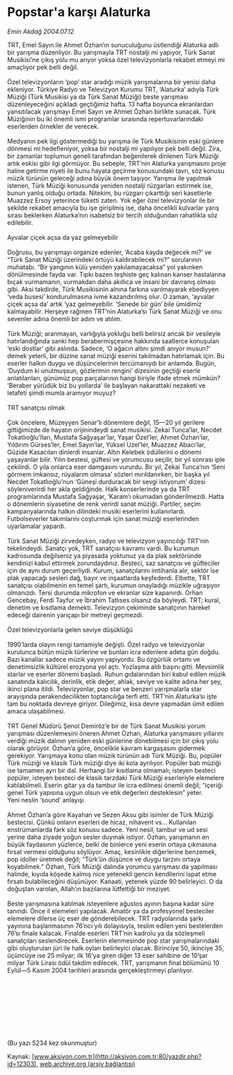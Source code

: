 # Popstar'a karşı Alaturka

*Emin Akdağ 2004.07.12*

<div>
 <p>
  <font>
   TRT, Emel Sayın ile Ahmet Özhan’ın sunuculuğunu üstlendiği Alaturka adlı bir yarışma düzenliyor. Bu yarışmayla TRT nostalji mi yapıyor, Türk Sanat Musikisi’ne çıkış yolu mu arıyor yoksa özel televizyonlarla rekabet etmeyi mi amaçlıyor pek belli değil.
   <br/>
   <br/>
   Özel televizyonların ‘pop’ star aradığı müzik yarışmalarına bir yenisi daha ekleniyor. Türkiye Radyo ve Televizyon Kurumu TRT, ‘Alaturka’ adıyla Türk Müziği (Türk Musikisi ya da Türk Sanat Müziği) beste yarışması düzenleyeceğini açıkladı geçtiğimiz hafta. 13 hafta boyunca ekranlardan yansıtılacak yarışmayı Emel Sayın ve Ahmet Özhan birlikte sunacak. Türk Müziğinin bu iki önemli ismi programlar sırasında repertuvarlarındaki eserlerden örnekler de verecek.
   <br>
    <br>
     Medyanın pek ilgi göstermediği bu yarışma ile Türk Musikisinin eski günlere dönmesi mi hedefleniyor, yoksa bir nostalji mi yapılıyor pek belli değil. Zira, bir zamanlar toplumun geneli tarafından beğenilerek dinlenen Türk Müziği artık eskisi gibi ilgi görmüyor. Bu sebeple, TRT’nin Alaturka yarışmasını proje haline getirme niyeti ile bunu hayata geçirme konusundaki tavrı, söz konusu müzik türünün geleceği adına büyük önem taşıyor. Yarışma ile yapılmak istenen, Türk Müziği konusunda yeniden nostalji rüzgarları estirmek ise, bunun yanlış olduğu ortada. Nitekim, bu rüzgarı çıkarttığı seri kasetlerle Muazzez Ersoy yeterince tüketti zaten. Yok eğer özel televizyonlar ile bir şekilde rekabet amacıyla bu işe girişilmiş ise, daha öncelikli kulvarlar yarış sırası beklerken Alaturka’nın isabetsiz bir tercih olduğundan rahatlıkla söz edilebilir.
     <br>
      <br>
       Ayvalar çiçek açsa da yaz gelmeyebilir
       <br>
        <br>
         Doğrusu, bu yarışmayı organize edenler, ‘Acaba kayda değecek mi?’ ve “Türk Sanat Müziği üzerindeki örtüyü kaldırabilecek mi?” sorularının muhatabı. “Bir yangının külü yeniden yakılamayacaksa” yol yakınken dönülmesinde fayda var. Tıpkı bazen teşhiste geç kalınan kanser hastalarına bıçak vurmamanın, vurmakdan daha akıllıca ve insani bir davranış olması gibi. Aksi takdirde, Türk Musikisinin alnına farkına varılmayarak ebediyyen ‘veda busesi’ kondurulmasına ivme kazandırılmış olur. O zaman, ‘ayvalar çiçek açsa da’ artık ‘yaz gelmeyebilir. ‘Senede bir gün’ bile ümidimiz kalmayabilir. Herşeye rağmen TRT’nin Alaturka’sı Türk Sanat Müziği ve onu sevenler adına önemli bir adım ve atılım.
         <br/>
         <br/>
         Türk Müziği; aranmayan, varlığıyla yokluğu belli belirsiz ancak bir vesileyle hatırlandığında sanki hep berabermişçesine hakkında saatlerce konuşulan ‘eski dostlar’ gibi aslında. Sadece, ‘O ağacın altını şimdi anıyor musun?’ demek yeterli, bir düzine sanat müziği eserini takılmadan hatırlamak için. Bu eserler halkın duygu ve düşüncelerinin tercümanıydı bir anlamda. Bugün, ‘Duydum ki unutmuşsun, gözlerimin rengini’ dizesinin geçtiği eserle anlatılanları, günümüz pop parçalarının hangi biriyle ifade etmek mümkün? ‘Beraber yürüdük biz bu yollarda’ ile başlayan nakarattaki nezaketi ve letafeti şimdi mumla aramıyor muyuz?
         <br/>
         <br/>
         TRT sanatçısı olmak
         <br/>
         <br/>
         Çok öncelere, Müzeyyen Senar’lı dönemlere değil, 15—20 yıl gerilere gittiğimizde de hayatın orijinindeydi sanat musikisi. Zekai Tunca’lar, Necdet Tokatlıoğlu’lları, Mustafa Sağyaşar’lar, Yaşar Özel’ler, Ahmet Özhan’lar, Yıldırım Gürses’ler, Emel Sayın’lar, Yüksel Uzel’ler, Muazzez Abacı’lar, Güzide Kasacıları dinlerdi insanlar. Altın Kelebek ödüllerini o dönemi yaşayanlar bilir. Yılın bestesi, güftesi ve yorumcusu seçilir, bir yıl sonrası iple çekilirdi. O yıla onlarca eser damgasını vururdu. Bir yıl, Zekai Tunca’nın ‘Seni görmem imkansız, rüyalarım olmasa’ sözleri mırıldanırken, bir başka yıl Necdet Tokatlıoğlu’nun ‘Güneşi durduracak bir sevgi istiyorum’ dizesi söyleniverirdi her akla geldiğinde. Halk konserlerinde ya da TRT programlarında Mustafa Sağyaşar, ‘Karam’ı okumadan gönderilmezdi. Hatta o dönemlerin siyasetine de renk verirdi sanat müziği. Partiler, seçim kampanyalarında halkın dilindeki musiki eserlerini kullanırlardı. Futbolseverler takımlarını coşturmak için sanat müziği eserlerinden uyarlamalar yapardı.
         <br/>
         <br/>
         Türk Sanat Müziği zirvedeyken, radyo ve televizyon yayıncılığı TRT’nin tekelindeydi. Sanatçı yok, TRT sanatçısı kavramı vardı. Bu kurumun kadrosunda değilseniz ya piyasada yoktunuz ya da plak sektöründe kendinizi kabul ettirmek zorundaydınız. Besteci, saz sanatçısı ve güfteciler için de aynı durum geçerliydi. Kurum, sanatçılarını imtihanla alır, sektör ise plak yapacağı sesleri dağ, bayır ve inşaatlarda keşfederdi. Elbette, TRT sanatçısı olabilmenin en temel şartı, kurumun onayladığı müzikle uğraşıyor olmanızdı. Tersi durumda mikrofon ve ekranlar size kapanırdı. Orhan Gencebay, Ferdi Tayfur ve İbrahim Tatlıses olsanız da böyleydi. TRT; kural, denetim ve kısıtlama demekti. Televizyon çekiminde sanatçının hareket edeceği dairenin yarıçapı bir metreyi geçmezdi.
         <br/>
         <br/>
         Özel televizyonlarla gelen seviye düşüklüğü
         <br/>
         <br/>
         1990’larda olayın rengi tamamiyle değişti. Özel radyo ve televizyonlar kurulunca bütün müzik türlerine ve bunları icra edenlere adeta gün doğdu. Bazı kanallar sadece müzik yayını yapıyordu. Bu özgürlük ortamı ve denetimsizlik kültürel erozyona yol açtı. Yozlaşma aldı başını gitti. Mevsimlik starlar ve eserler dönemi başladı. Ruhun gıdalarından biri kabul edilen müzik sanatında kalıcılık, derinlik, etik değer, ahlak, seviye ve kalite adına her şey, ikinci plana itildi. Televizyonlar, pop star ve benzeri yarışmalarla star arayışında perakendecilikten toptancılığa terfi etti. TRT’nin Alaturka’sı işte tam bu noktada devreye giriyor. Dileğimiz, kısa devre yapmadan ümit edilen amaca ulaşabilmesi.
         <br/>
         <br/>
         TRT Genel Müdürü Şenol Demiröz’e bir de Türk Sanat Musikisi yorum yarışması düzenlemesini öneren Ahmet Özhan, Alaturka yarışmasını yıllarını verdiği müzik dalının yeniden eski günlerine dönebilmesi için bir çıkış yolu olarak görüyor. Özhan’a göre, öncelikle kavram kargaşasını gidermek gerekiyor. Yarışmaya konu olan müzik türünün adı Türk Müziği. Bu, popüler Türk müziği ve klasik Türk müziği diye iki kola ayrılıyor. Popüler batı müziği ise tamamen ayrı bir dal. Herhangi bir kısıtlama olmamalı; isteyen besteci popüler, isteyen besteci de klasik tarzdaki Türk Müziği eserleriyle elemelere katılabilmeli. Eserin gitar ya da tambur ile icra edilmesi önemli değil; “içeriği genel Türk yapısına uygun olsun ve etik değerleri desteklesin” yeter.
         <br/>
         Yeni neslin ‘sound’ anlayışı
         <br/>
         <br/>
         Ahmet Özhan’a göre Kayahan ve Sezen Aksu gibi isimler de Türk Müziği bestecisi. Çünkü onların eserleri de hicaz, nihavent vs... Kullanılan enstrümanlarda fark söz konusu sadece. Yeni nesil, tambur ve ud sesi yerine daha ziyade yoğun sesler duymak istiyor. Özhan, yarışmanın en büyük faydasının yüzlerce, belki de binlerce yeni eserin ortaya çıkmasına fırsat vermesi olduğunu söylüyor. Amaç, kesinlikle diğerlerine benzemek, pop idoller üretmek değil; “Türk’ün düşünce ve duygu tarzını ortaya koyabilmek.” Özhan, Türk Müziği dalında yorumcu yarışması  da yapılması halinde, kıyıda köşede kalmış nice yetenekli gencin kendilerini ispat etme fırsatı bulabileceğini düşünüyor. Kanaati, yetenek yüzde 90 belirleyici. O da doğuştan varolan, Allah’ın bazılarına lütfettiği bir meziyet.
         <br/>
         <br/>
         Beste yarışmasına katılmak isteyenlere ağustos ayının başına kadar süre tanındı. Önce il elemeleri yapılacak. Amatör ya da profesyonel besteciler elemelere dilerse üç eser de gönderebilecek. TRT radyolarında şarkı yayınına başlanmasının 76’ncı yılı dolayısıyla, teslim edilen yeni bestelerden 76’sı finale kalacak. Finalde eserleri TRT’nin kadrolu ya da sözleşmeli sanatçıları seslendirecek. Eserlerin elenmesinde pop star yarışmalarındaki gibi oluşturulan jüri ile halk oyları belirleyici olacak. Birinciye 50, ikinciye 35, üçüncüye ise 25 milyar; ilk 16’ya giren diğer 13 eser sahibine de 10’şar milyar Türk Lirası ödül takdim edilecek. TRT, yarışmanın final bölümünü 10 Eylül—5 Kasım 2004 tarihleri arasında gerçekleştirmeyi planlıyor.
         <br/>
         <br/>
         <br/>
        </br>
       </br>
      </br>
     </br>
    </br>
   </br>
  </font>
 </p>
 <p>
  <font>
   (Bu yazı 5234 kez okunmuştur)
  </font>
 </p>
</div>


Kaynak: [www.aksiyon.com.tr](http://aksiyon.com.tr:80/yazdir.php?id=12303), [web.archive.org (arşiv bağlantısı)](http://web.archive.org/web/20060103173301/http://aksiyon.com.tr:80/yazdir.php?id=12303)
